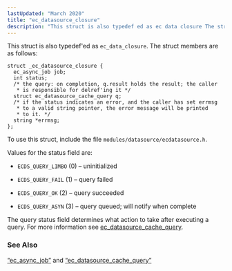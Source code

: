 ```yaml
---
lastUpdated: "March 2020"
title: "ec_datasource_closure"
description: "This struct is also typedef ed as ec data closure The struct members are as follows To use this struct include the file modules datasource ecdatasource h Values for the status field are ECDS QUERY LIMBO 0 uninitialized ECDS QUERY FAIL 1 query failed ECDS QUERY OK 2 query succeeded..."
---
```


This struct is also typedef'ed as `ec_data_closure`. The struct members are as follows:

```
struct _ec_datasource_closure {
  ec_async_job job;
  int status;
  /* the query: on completion, q.result holds the result; the caller
   * is responsible for delref'ing it */
  struct ec_datasource_cache_query q;
  /* if the status indicates an error, and the caller has set errmsg
   * to a valid string pointer, the error message will be printed
   * to it. */
  string *errmsg;
};
```

To use this struct, include the file `modules/datasource/ecdatasource.h`.

Values for the status field are:

*   `ECDS_QUERY_LIMBO` (0) – uninitialized

*   `ECDS_QUERY_FAIL` (1) – query failed

*   `ECDS_QUERY_OK` (2) – query succeeded

*   `ECDS_QUERY_ASYN` (3) – query queued; will notify when complete

The query status field determines what action to take after executing a query. For more information see [ec_datasource_cache_query](/momentum/3/3-api/apis-ec-datasource-cache-query).

### <a name="idp45763440"></a> See Also

[“ec_async_job”](/momentum/3/3-api/structs-ec-async-job) and [“ec_datasource_cache_query”](/momentum/3/3-api/structs-ec-datasource-cache-query)